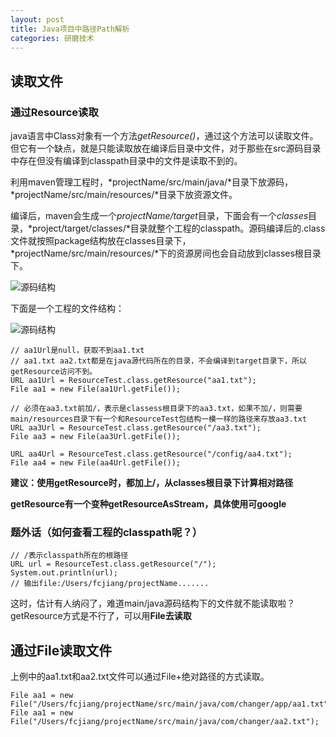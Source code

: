 ```yaml
---
layout: post
title: Java项目中路径Path解析
categories: 研磨技术
---
```


## 读取文件

### 通过Resource读取

java语言中Class对象有一个方法*getResource()*，通过这个方法可以读取文件。但它有一个缺点，就是只能读取放在编译后目录中文件，对于那些在src源码目录中存在但没有编译到classpath目录中的文件是读取不到的。

利用maven管理工程时，*projectName/src/main/java/*目录下放源码，*projectName/src/main/resources/*目录下放资源文件。

编译后，maven会生成一个*projectName/target*目录，下面会有一个*classes*目录，*project/target/classes/*目录就整个工程的classpath。源码编译后的.class文件就按照package结构放在classes目录下，*projectName/src/main/resources/*下的资源房间也会自动放到classes根目录下。

![源码结构](http://changer119.qiniudn.com/QQ20150725-2.png)


下面是一个工程的文件结构：

![源码结构](http://changer119.qiniudn.com/QQ20150725-1.png)


	// aa1Url是null，获取不到aa1.txt
	// aa1.txt aa2.txt都是在java源代码所在的目录，不会编译到target目录下，所以getResource访问不到。
    URL aa1Url = ResourceTest.class.getResource("aa1.txt");
    File aa1 = new File(aa1Url.getFile());

	// 必须在aa3.txt前加/，表示是classess根目录下的aa3.txt，如果不加/，则需要main/resources目录下有一个和ResourceTest包结构一模一样的路径来存放aa3.txt
    URL aa3Url = ResourceTest.class.getResource("/aa3.txt");
    File aa3 = new File(aa3Url.getFile());

    URL aa4Url = ResourceTest.class.getResource("/config/aa4.txt");
    File aa4 = new File(aa4Url.getFile());

**建议：使用getResource时，都加上/，从classes根目录下计算相对路径**

**getResource有一个变种getResourceAsStream，具体使用可google**

### 题外话（如何查看工程的classpath呢？）

	// /表示classpath所在的根路径
	URL url = ResourceTest.class.getResource("/");
	System.out.println(url);
	// 输出file:/Users/fcjiang/projectName.......

这时，估计有人纳闷了，难道main/java源码结构下的文件就不能读取啦？getResource方式是不行了，可以用**File去读取**

## 通过File读取文件

上例中的aa1.txt和aa2.txt文件可以通过File+绝对路径的方式读取。

	File aa1 = new File("/Users/fcjiang/projectName/src/main/java/com/changer/app/aa1.txt");
	File aa1 = new File("/Users/fcjiang/projectName/src/main/java/com/changer/aa2.txt");
	

        









